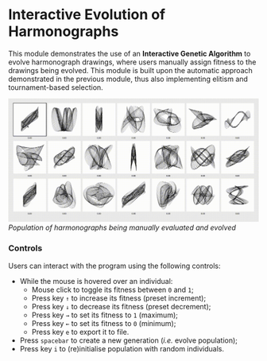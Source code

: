 # Interactive Evolution of Harmonographs

This module demonstrates the use of an **Interactive Genetic Algorithm** to evolve harmonograph drawings, where users manually assign fitness to the drawings being evolved. This module is built upon the automatic approach demonstrated in the previous module, thus also implementing elitism and tournament-based selection.

![](../images/interactive-evolution.gif)
*Population of harmonographs being manually evaluated and evolved*


### Controls

Users can interact with the program using the following controls:

- While the mouse is hovered over an individual:
	- Mouse click to toggle its fitness between `0` and `1`;
	- Press key `↑` to increase its fitness (preset increment);
	- Press key `↓` to decrease its fitness (preset decrement);
	- Press key `→` to set its fitness to `1` (maximum);
	- Press key `←` to set its fitness to `0` (minimum);
	- Press key `e` to export it to file.
- Press `spacebar` to create a new generation (*i.e.* evolve population);
- Press key `i` to (re)initialise population with random individuals.